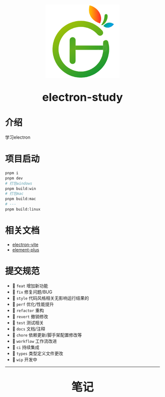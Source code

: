<div align="center">
    <img alt="logo" src="./resources/logo.webp" width="240" height="240" >
</div>
<p style="font-size: 36px;font-weight: bold" align="center">electron-study</p>

# 介绍
学习electron

# 项目启动
```bash
pnpm i
pnpm dev
# 打包windows
pnpm build:win
# 打包mac
pnpm build:mac
# ---
pnpm build:linux
```

# 相关文档
  * [electron-vite](https://cn.electron-vite.org/)
  * [element-plus](https://element-plus.org/zh-CN/)


# 提交规范
  - 🍐 `feat` 增加新功能
  - 🍐 `fix` 修复问题/BUG
  - 🍐 `style` 代码风格相关无影响运行结果的
  - 🍐 `perf` 优化/性能提升
  - 🍐 `refactor` 重构
  - 🍐 `revert` 撤销修改
  - 🍐 `test` 测试相关
  - 🍐 `docs` 文档/注释
  - 🍐 `chore` 依赖更新/脚手架配置修改等
  - 🍐 `workflow` 工作流改进
  - 🍐 `ci` 持续集成
  - 🍐 `types` 类型定义文件更改
  - 🍐 `wip` 开发中

---

<p style="font-size: 36px;font-weight: bold" align="center">笔记</p>

